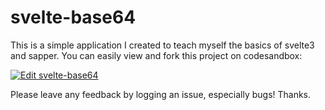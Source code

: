 # svelte-base64

This is a simple application I created to teach myself the basics of svelte3 and sapper. You can easily view and fork this project on codesandbox:

[![Edit svelte-base64](https://codesandbox.io/static/img/play-codesandbox.svg)](https://codesandbox.io/embed/github/a-luna/svelte-base64?autoresize=1&codemirror=1&fontsize=12&hidenavigation=1&theme=dark&view=preview)

Please leave any feedback by logging an issue, especially bugs! Thanks.
